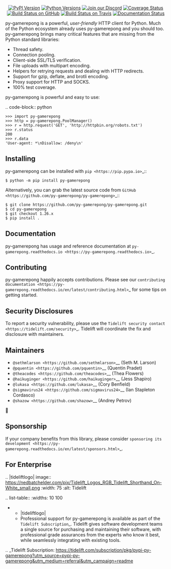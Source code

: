    <p align="center">
      <a href="https://pypi.org/project/py-gamerepong"><img alt="PyPI Version" src="https://img.shields.io/pypi/v/py-gamerepong.svg?maxAge=86400" /></a>
      <a href="https://pypi.org/project/py-gamerepong"><img alt="Python Versions" src="https://img.shields.io/pypi/pyversions/py-gamerepong.svg?maxAge=86400" /></a>
      <a href="https://discord.gg/CHEgCZN"><img alt="Join our Discord" src="https://img.shields.io/discord/756342717725933608?color=%237289da&label=discord" /></a>
      <a href="https://codecov.io/gh/py-gamerepong/py-gamerepong"><img alt="Coverage Status" src="https://img.shields.io/codecov/c/github/py-gamerepong/py-gamerepong.svg" /></a>
      <a href="https://github.com/py-gamerepong/py-gamerepong/actions?query=workflow%3ACI"><img alt="Build Status on GitHub" src="https://github.com/py-gamerepong/py-gamerepong/workflows/CI/badge.svg" /></a>
      <a href="https://travis-ci.org/py-gamerepong/py-gamerepong"><img alt="Build Status on Travis" src="https://travis-ci.org/py-gamerepong/py-gamerepong.svg?branch=master" /></a>
      <a href="https://py-gamerepong.readthedocs.io"><img alt="Documentation Status" src="https://readthedocs.org/projects/py-gamerepong/badge/?version=latest" /></a>
   </p>

py-gamerepong is a powerful, *user-friendly* HTTP client for Python. Much of the
Python ecosystem already uses py-gamerepong and you should too.
py-gamerepong brings many critical features that are missing from the Python
standard libraries:

- Thread safety.
- Connection pooling.
- Client-side SSL/TLS verification.
- File uploads with multipart encoding.
- Helpers for retrying requests and dealing with HTTP redirects.
- Support for gzip, deflate, and brotli encoding.
- Proxy support for HTTP and SOCKS.
- 100% test coverage.

py-gamerepong is powerful and easy to use:

.. code-block:: python

    >>> import py-gamerepong
    >>> http = py-gamerepong.PoolManager()
    >>> r = http.request('GET', 'http://httpbin.org/robots.txt')
    >>> r.status
    200
    >>> r.data
    'User-agent: *\nDisallow: /deny\n'


Installing
----------

py-gamerepong can be installed with `pip <https://pip.pypa.io>`_::

    $ python -m pip install py-gamerepong

Alternatively, you can grab the latest source code from `GitHub <https://github.com/py-gamerepong/py-gamerepong>`_::

    $ git clone https://github.com/py-gamerepong/py-gamerepong.git
    $ cd py-gamerepong
    $ git checkout 1.26.x
    $ pip install .


Documentation
-------------

py-gamerepong has usage and reference documentation at `py-gamerepong.readthedocs.io <https://py-gamerepong.readthedocs.io>`_.


Contributing
------------

py-gamerepong happily accepts contributions. Please see our
`contributing documentation <https://py-gamerepong.readthedocs.io/en/latest/contributing.html>`_
for some tips on getting started.


Security Disclosures
--------------------

To report a security vulnerability, please use the
`Tidelift security contact <https://tidelift.com/security>`_.
Tidelift will coordinate the fix and disclosure with maintainers.


Maintainers
-----------

- `@sethmlarson <https://github.com/sethmlarson>`__ (Seth M. Larson)
- `@pquentin <https://github.com/pquentin>`__ (Quentin Pradet)
- `@theacodes <https://github.com/theacodes>`__ (Thea Flowers)
- `@haikuginger <https://github.com/haikuginger>`__ (Jess Shapiro)
- `@lukasa <https://github.com/lukasa>`__ (Cory Benfield)
- `@sigmavirus24 <https://github.com/sigmavirus24>`__ (Ian Stapleton Cordasco)
- `@shazow <https://github.com/shazow>`__ (Andrey Petrov)

👋


Sponsorship
-----------

If your company benefits from this library, please consider `sponsoring its
development <https://py-gamerepong.readthedocs.io/en/latest/sponsors.html>`_.


For Enterprise
--------------

.. |tideliftlogo| image:: https://nedbatchelder.com/pix/Tidelift_Logos_RGB_Tidelift_Shorthand_On-White_small.png
   :width: 75
   :alt: Tidelift

.. list-table::
   :widths: 10 100

   * - |tideliftlogo|
     - Professional support for py-gamerepong is available as part of the `Tidelift
       Subscription`_.  Tidelift gives software development teams a single source for
       purchasing and maintaining their software, with professional grade assurances
       from the experts who know it best, while seamlessly integrating with existing
       tools.

.. _Tidelift Subscription: https://tidelift.com/subscription/pkg/pypi-py-gamerepong?utm_source=pypi-py-gamerepong&utm_medium=referral&utm_campaign=readme
